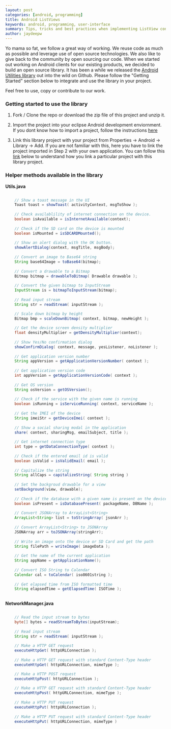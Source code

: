 ```yaml
---
layout: post
categories: [android, programming]
title: Android ListViews
keywords: android, programming, user-interface
summary: Tips, tricks and best practices when implementing ListView control on Android.
author: jaydeepw
---
```


Yo mama so fat, we follow a great way of working. We reuse code as much as possible and leverage use of open source technologies. We also like to give back to the community by open sourcing our code. When we started out working on Android clients for our existing products, we decided to build an open source library. It has been a while we released the [Android Utilities library](https://github.com/jaydeepw/android-utils) out into the wild on Github. Please follow the "Getting Started" section below to integrate and use the library in your project.

Feel free to use, copy or contribute to our work.

### Getting started to use the library


1. Fork / Clone the repo or download the zip file of this project and unzip it.

2. Import the project into your eclipse Android development enviornment. If you dont know how to import a project, follow the instructions [here](http://help.eclipse.org/helios/index.jsp?topic=%2Forg.eclipse.platform.doc.user%2Ftasks%2Ftasks-importproject.htm)

3. Link this library project with your project from Properties -> Android -> Library -> Add. If you are not familiar with this, here you have to link the project imported in Step 2 with your own application.
You can follow this [link](http://www.vogella.com/articles/AndroidLibraryProjects/article.html#tutorial_library_usage) below to understand how you link a particular project with this library project.


### Helper methods available in the library


**Utils.java**

```java

    // Show a toast message in the UI
    Toast toast = showToast( activityContext, msgToShow );
  
    // Check availablility of internet connection on the device.
    boolean isAvailable = isInternetAvailable(context);
  
    // Check if the SD card on the device is mounted
    boolean isMounted = isSDCARDMounted();
    
    // Show an alert dialog with the OK button.
    showAlertDialog(context, msgTitle, msgBody);
    
    // Convert an image to Base64 string
    String base64Image = toBase64(bitmap);
    
    // Convert a drawable to a Bitmap
    Bitmap bitmap = drawableToBitmap( Drawable drawable );
    
    // Convert the given bitmap to InputStream
    InputStream is = bitmapToInputStream(bitmap);
    
    // Read input stream
    String str = readStream( inputStream );

    // Scale down bitmap by height
    Bitmap bmp = scaleDownBitmap( context, bitmap, newHeight );
    
    // Get the device screen density multiplier
    float densityMultiplier = getDensityMultiplier(context);
    
    // Show Yes/No confirmation dialog
    showConfirmDialog( context, message, yesListener, noListener );
    
    // Get application version number
    String appVersion = getApplicationVersionNumber( context );
    
    // Get application version code
    int appVersion = getApplicationVersionCode( context );
    
    // Get OS version
    String osVersion = getOSVersion();
    
    // Check if the service with the given name is running
    boolean isRunning = isServiceRunning( context, serviceName );
    
    // Get the IMEI of the device
    String imeiStr = getDeviceImei( context );
    
    // Show a social sharing modal in the application
    share( context, sharingMsg, emailSubject, title );
    
    // Get internet connection type
    int type = getDataConnectionType( context );
  
    // Check if the entered email id is valid
    boolean isValid = isValidEmail( email );
  
    // Capitalize the string
    String allCaps = capitalizeString( String string )
    
    // Set the backgroud drawable for a view
    setBackground(view, drawable);
    
    // Check if the database with a given name is present on the device
    boolean isPresent = isDatabasePresent( packageName, DBName );
    
    // Convert JSONArray to ArrayList<String>
    ArrayList<String> list = toStringArray( jsonArr );
    
    // Convert ArrayList<String> to JSONArray
    JSONArray arr = toJSONArray(stringArr);
    
    // Write an image onto the device or SD Card and get the path
    String filePath = writeImage( imageData );
    
    // Get the name of the current application
    String appName = getApplicationName();
    
    // Convert ISO String to Calendar
    Calendar cal = toCalendar( iso8601string );
    
    // Get elapsed time from ISO formatted time
    String elapsedTime = getElapsedTime( ISOTime );
  
```

**NetworkManager.java**

```java

    // Read the input stream to bytes
    byte[] bytes = readStreamToBytes(inputStream);
    
    // Read input stream
    String str = readStream( inputStream ); 
    
    // Make a HTTP GET request
    executeHttpGet( httpURLConnection );
    
    // Make a HTTP GET request with standard Content-Type header
    executeHttpGet( httpURLConnection, mimeType );

    // Make a HTTP POST request
    executeHttpPost( httpURLConnection );
    
    // Make a HTTP GET request with standard Content-Type header
    executeHttpPost( httpURLConnection, mimeType );
    
    // Make a HTTP PUT request
    executeHttpPut( httpURLConnection );
    
    // Make a HTTP PUT request with standard Content-Type header
    executeHttpPut( httpURLConnection, mimeType )
    
```

